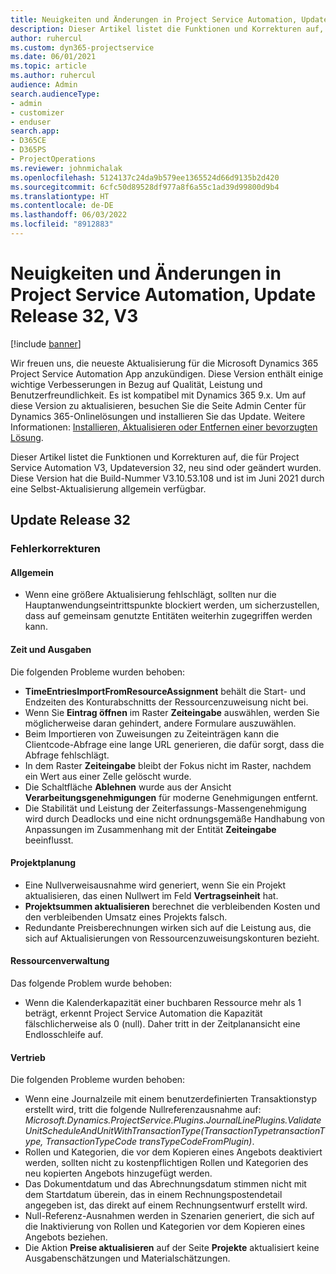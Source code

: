 ```yaml
---
title: Neuigkeiten und Änderungen in Project Service Automation, Update Release 32, V3
description: Dieser Artikel listet die Funktionen und Korrekturen auf, die in der Project Service Automation Updateversion 32, V3, zur Verfügung stehen.
author: ruhercul
ms.custom: dyn365-projectservice
ms.date: 06/01/2021
ms.topic: article
ms.author: ruhercul
audience: Admin
search.audienceType:
- admin
- customizer
- enduser
search.app:
- D365CE
- D365PS
- ProjectOperations
ms.reviewer: johnmichalak
ms.openlocfilehash: 5124137c24da9b579ee1365524d66d9135b2d420
ms.sourcegitcommit: 6cfc50d89528df977a8f6a55c1ad39d99800d9b4
ms.translationtype: HT
ms.contentlocale: de-DE
ms.lasthandoff: 06/03/2022
ms.locfileid: "8912883"
---
```

# <a name="whats-new-or-changed-in-project-service-automation-update-release-32-v3"></a>Neuigkeiten und Änderungen in Project Service Automation, Update Release 32, V3

[!include [banner](../includes/psa-now-project-operations.md)]

Wir freuen uns, die neueste Aktualisierung für die Microsoft Dynamics 365 Project Service Automation App anzukündigen. Diese Version enthält einige wichtige Verbesserungen in Bezug auf Qualität, Leistung und Benutzerfreundlichkeit. Es ist kompatibel mit Dynamics 365 9.x. Um auf diese Version zu aktualisieren, besuchen Sie die Seite Admin Center für Dynamics 365-Onlinelösungen und installieren Sie das Update. Weitere Informationen: [Installieren, Aktualisieren oder Entfernen einer bevorzugten Lösung](/power-platform/admin/install-remove-preferred-solution).

Dieser Artikel listet die Funktionen und Korrekturen auf, die für Project Service Automation V3, Updateversion 32, neu sind oder geändert wurden. Diese Version hat die Build-Nummer V3.10.53.108 und ist im Juni 2021 durch eine Selbst-Aktualisierung allgemein verfügbar.

## <a name="update-release-32"></a>Update Release 32

### <a name="bug-fixes"></a>Fehlerkorrekturen

#### <a name="general"></a>Allgemein

- Wenn eine größere Aktualisierung fehlschlägt, sollten nur die Hauptanwendungseintrittspunkte blockiert werden, um sicherzustellen, dass auf gemeinsam genutzte Entitäten weiterhin zugegriffen werden kann.

#### <a name="time-and-expense"></a>Zeit und Ausgaben

Die folgenden Probleme wurden behoben:

- **TimeEntriesImportFromResourceAssignment** behält die Start- und Endzeiten des Konturabschnitts der Ressourcenzuweisung nicht bei.
- Wenn Sie **Eintrag öffnen** im Raster **Zeiteingabe** auswählen, werden Sie möglicherweise daran gehindert, andere Formulare auszuwählen.
- Beim Importieren von Zuweisungen zu Zeiteinträgen kann die Clientcode-Abfrage eine lange URL generieren, die dafür sorgt, dass die Abfrage fehlschlägt.
- In dem Raster **Zeiteingabe** bleibt der Fokus nicht im Raster, nachdem ein Wert aus einer Zelle gelöscht wurde.
- Die Schaltfläche **Ablehnen** wurde aus der Ansicht **Verarbeitungsgenehmigungen** für moderne Genehmigungen entfernt.
- Die Stabilität und Leistung der Zeiterfassungs-Massengenehmigung wird durch Deadlocks und eine nicht ordnungsgemäße Handhabung von Anpassungen im Zusammenhang mit der Entität **Zeiteingabe** beeinflusst.

#### <a name="project-planning"></a>Projektplanung

- Eine Nullverweisausnahme wird generiert, wenn Sie ein Projekt aktualisieren, das einen Nullwert im Feld **Vertragseinheit** hat.
- **Projektsummen aktualisieren** berechnet die verbleibenden Kosten und den verbleibenden Umsatz eines Projekts falsch.
- Redundante Preisberechnungen wirken sich auf die Leistung aus, die sich auf Aktualisierungen von Ressourcenzuweisungskonturen bezieht.

#### <a name="resource-management"></a>Ressourcenverwaltung

Das folgende Problem wurde behoben:

- Wenn die Kalenderkapazität einer buchbaren Ressource mehr als 1 beträgt, erkennt Project Service Automation die Kapazität fälschlicherweise als 0 (null). Daher tritt in der Zeitplanansicht eine Endlosschleife auf.

#### <a name="sales"></a>Vertrieb

Die folgenden Probleme wurden behoben:

- Wenn eine Journalzeile mit einem benutzerdefinierten Transaktionstyp erstellt wird, tritt die folgende Nullreferenzausnahme auf: *Microsoft.Dynamics.ProjectService.Plugins.JournalLinePlugins.ValidateUnitScheduleAndUnitWithTransactionType(TransactionTypetransactionType, TransactionTypeCode transTypeCodeFromPlugin)*.
- Rollen und Kategorien, die vor dem Kopieren eines Angebots deaktiviert werden, sollten nicht zu kostenpflichtigen Rollen und Kategorien des neu kopierten Angebots hinzugefügt werden.
- Das Dokumentdatum und das Abrechnungsdatum stimmen nicht mit dem Startdatum überein, das in einem Rechnungspostendetail angegeben ist, das direkt auf einem Rechnungsentwurf erstellt wird.
- Null-Referenz-Ausnahmen werden in Szenarien generiert, die sich auf die Inaktivierung von Rollen und Kategorien vor dem Kopieren eines Angebots beziehen.
- Die Aktion **Preise aktualisieren** auf der Seite **Projekte** aktualisiert keine Ausgabenschätzungen und Materialschätzungen.
